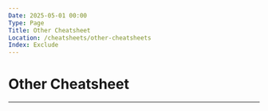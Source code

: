 ```yaml
---
Date: 2025-05-01 00:00
Type: Page
Title: Other Cheatsheet
Location: /cheatsheets/other-cheatsheets
Index: Exclude
---
```


# Other Cheatsheet

---

